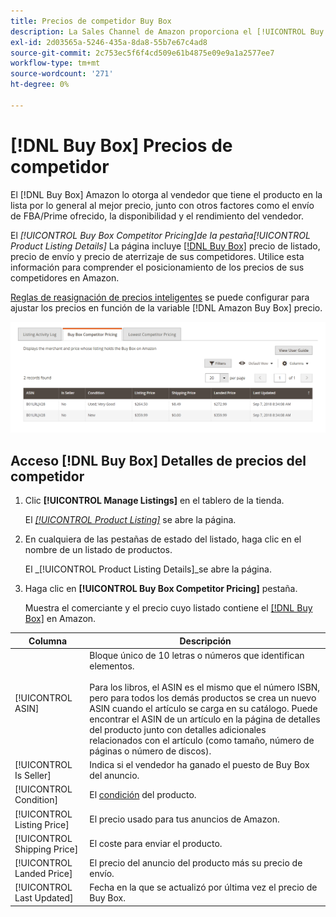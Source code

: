 ```yaml
---
title: Precios de competidor Buy Box
description: La Sales Channel de Amazon proporciona el [!UICONTROL Buy Box Competitor Pricing] para comprender mejor el posicionamiento de los precios de sus competidores en Amazon.
exl-id: 2d03565a-5246-435a-8da8-55b7e67c4ad8
source-git-commit: 2c753ec5f6f4cd509e61b4875e09e9a1a2577ee7
workflow-type: tm+mt
source-wordcount: '271'
ht-degree: 0%

---
```


# [!DNL Buy Box] Precios de competidor

El [!DNL Buy Box] Amazon lo otorga al vendedor que tiene el producto en la lista por lo general al mejor precio, junto con otros factores como el envío de FBA/Prime ofrecido, la disponibilidad y el rendimiento del vendedor.

El _[!UICONTROL Buy Box Competitor Pricing]_de la pestaña_[!UICONTROL Product Listing Details]_ La página incluye [[!DNL Buy Box]](./buy-box-competitor-pricing.md) precio de listado, precio de envío y precio de aterrizaje de sus competidores. Utilice esta información para comprender el posicionamiento de los precios de sus competidores en Amazon.

[Reglas de reasignación de precios inteligentes](./intelligent-repricing-rules.md) se puede configurar para ajustar los precios en función de la variable [!DNL Amazon Buy Box] precio.

![Detalles de precios de Buy Box Competitor](assets/amazon-listing-details-buy-box.png)

## Acceso [!DNL Buy Box] Detalles de precios del competidor

1. Clic **[!UICONTROL Manage Listings]** en el tablero de la tienda.

   El [_[!UICONTROL Product Listing]_](./managing-product-listings.md) se abre la página.

1. En cualquiera de las pestañas de estado del listado, haga clic en el nombre de un listado de productos.

   El _[!UICONTROL Product Listing Details]_se abre la página.

1. Haga clic en **[!UICONTROL Buy Box Competitor Pricing]** pestaña.

   Muestra el comerciante y el precio cuyo listado contiene el [[!DNL Buy Box]](./buy-box-competitor-pricing.md) en Amazon.

| Columna | Descripción |
|--- |--- |
| [!UICONTROL ASIN] | Bloque único de 10 letras o números que identifican elementos.<br><br>Para los libros, el ASIN es el mismo que el número ISBN, pero para todos los demás productos se crea un nuevo ASIN cuando el artículo se carga en su catálogo. Puede encontrar el ASIN de un artículo en la página de detalles del producto junto con detalles adicionales relacionados con el artículo (como tamaño, número de páginas o número de discos). |
| [!UICONTROL Is Seller] | Indica si el vendedor ha ganado el puesto de Buy Box del anuncio. |
| [!UICONTROL Condition] | El [condición](./product-listing-condition.md) del producto. |
| [!UICONTROL Listing Price] | El precio usado para tus anuncios de Amazon. |
| [!UICONTROL Shipping Price] | El coste para enviar el producto. |
| [!UICONTROL Landed Price] | El precio del anuncio del producto más su precio de envío. |
| [!UICONTROL Last Updated] | Fecha en la que se actualizó por última vez el precio de Buy Box. |
